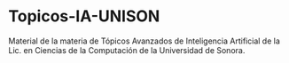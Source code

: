 # Topicos-IA-UNISON
Material de la materia de Tópicos Avanzados de Inteligencia Artificial de la Lic. en Ciencias de la Computación de la Universidad de Sonora.
